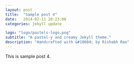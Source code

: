 ```yaml
---
layout: post
title:  "Sample post 4"
date:   2014-02-11 20:23:08
categories: jekyll update

logo: "logo/pastels-logo.png"
subtitle: "A pastel-y and creamy Jekyll theme."
description: "Handcrafted with &#10084; by Rishabh Rao"
---
```


This is sample post 4.
